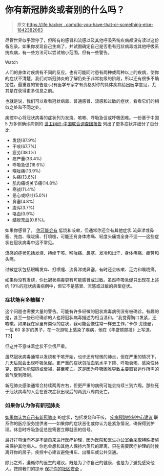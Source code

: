 # 你有新冠肺炎或者别的什么吗？

> 原文:[https://life hacker . com/do-you-have-that-or-something-else-1842382063](https://lifehacker.com/do-you-have-covid-19-or-something-else-1842382063)

尽管世界似乎暂停了，但所有的感冒和流感以及其他呼吸系统疾病都没有读过这份备忘录。如果你发现自己生病了，并试图确定自己是否患有冠状病毒或其他呼吸系统疾病，有一些方法可以尝试缩小范围，但有一些警告。

Watch

人们的身体对疾病有不同的反应。也有可能同时患有两种或两种以上的疾病，使你的症状不清楚。我们对新冠肺炎的了解仍处于非常初级的阶段，所以还有很多不确定性。最重要的警告是:只有医学专家才有资格对你的具体疾病给出医学意见，尤其是在获得更多信息之前。

也就是说，我们可以看看冠状病毒、普通感冒、流感和过敏的症状，看看它们的相似之处和不同之处。

疾控中心将冠状病毒的症状列为发烧、咳嗽、呼吸急促或呼吸困难。一份基于中国 5 万多例确诊病例的 [世卫组织-中国联合调查团报告](https://www.who.int/docs/default-source/coronaviruse/who-china-joint-mission-on-covid-19-final-report.pdf) 列出了更多症状并细分了百分比:

*   发烧(87.9%)
*   干咳(67.7%)
*   疲劳(38.1%)
*   痰产量(33.4%)
*   呼吸急促(18.6%)
*   喉咙痛(13.9%)
*   头痛(13.6%)
*   肌肉痛或关节痛(14.8%)
*   寒战(11.4%)
*   恶心或呕吐(5.0%)
*   鼻塞(4.8%)
*   腹泻(3.7%)
*   咯血(0.9%)
*   结膜充血(0.8%)。

如果你感冒了， [你可能会有](https://www.mayoclinic.org/diseases-conditions/common-cold/symptoms-causes/syc-20351605) 低烧和咳嗽，但通常你还会有其他症状:流鼻涕或鼻塞、充血、喉咙痛、打喷嚏，可能还有身体疼痛、轻度头痛或全身不适——这些症状在冠状病毒中远不常见。

流感的症状包括发烧、持续干咳、喉咙痛、鼻塞、发冷和出汗、身体疼痛、疲劳和头痛。

过敏症状包括眼睛发痒、打喷嚏、流鼻涕或鼻塞，有时还会咳嗽、乏力和喉咙痛。

如果你没有发烧，你比冠状病毒更有可能感冒或过敏。虽然呼吸急促只出现在上述约 19%的冠状病毒病例中，但它不是感冒、流感或过敏的典型症状。

### 症状能有多糟糕？

这个问题也需要大量的警告。可能有许多轻微的冠状病毒病例没有被确诊。有趣的是，甚至一些已经确诊的人也将冠状病毒描述为相当温和。“我觉得胸口发紧，还咳嗽。如果我在家里有类似的症状，我可能会像往常一样去工作，”卡尔·戈德曼，一位 60 多岁的男子，在一次游轮上感染了疾病，他在《华盛顿邮报》上写道。T3】

但这并不意味着症状不会很严重。

虽然冠状病毒通常以发烧和干咳开始，也许还有轻微的肺炎，但在严重的情况下，几天后就会出现呼吸急促。更严重的症状包括血氧水平下降、呼吸衰竭、感染性休克、器官功能障碍或衰竭，甚至死亡。这是因为呼吸困难导致主要器官运作所需的氧气受到限制。

新冠肺炎感染通常会持续两周左右，但更严重的病例可能会持续三到六周。那些死于冠状病毒的人会在首次症状出现后的两到八周内死亡。

### 如果你认为你有新冠肺炎

[如果你认为自己有新冠肺炎](https://lifehacker.com/what-to-do-if-you-think-you-have-covid-19-1841958386) 的症状，包括发烧和干咳， [疾病预防控制中心建议](https://www.cdc.gov/coronavirus/2019-ncov/if-you-are-sick/steps-when-sick.html) 联系你的医疗服务提供者——如果你的症状恶化或你认为是紧急情况，确保得到护理。休息时呼吸急促总是需要立即就医的信号。

最好打电话而不是不请自来进行医疗护理，因为医院和医生办公室会采取特殊措施来保护其他病人。你也会想和其他人保持六英尺的距离，只在需要医疗护理的时候离开你的房子。疾控中心建议避免拼车、出租车或公共交通。

除此之外，遵循你的医生的建议，既是为了你自己的健康，也是为了避免感染他人。按照我们的提示 [保护你的社区安全](https://vitals.lifehacker.com/how-to-help-keep-people-in-your-community-safe-from-cov-1842220774) 。